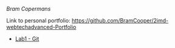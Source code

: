 _Bram Copermans_

Link to personal portfolio: https://github.com/BramCooper/2imd-webtechadvanced-Portfolio
- [Lab1 - Git](https://github.com/BramCooper/2imd-webtechadvanced-portfolio/tree/master/Lab1%20-%20git)